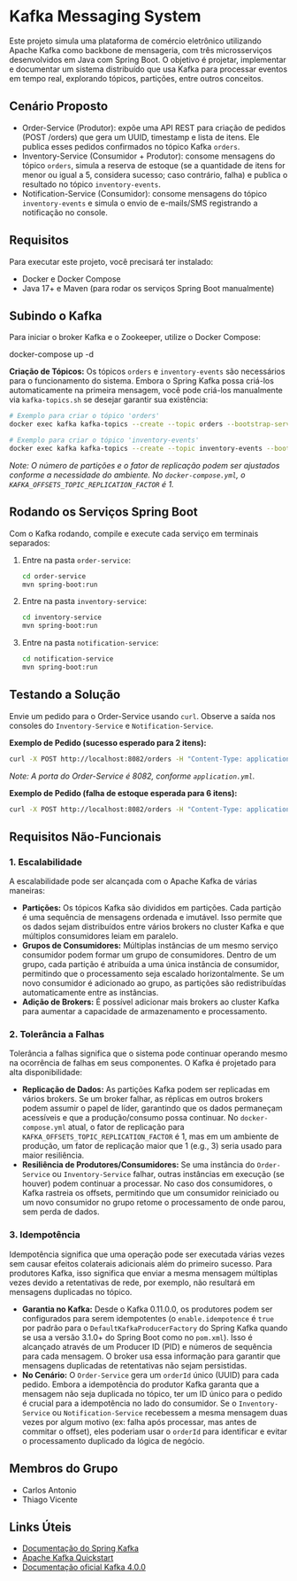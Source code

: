 # Kafka Messaging System

Este projeto simula uma plataforma de comércio eletrônico utilizando Apache Kafka como backbone de mensageria, com três microsserviços desenvolvidos em Java com Spring Boot. O objetivo é projetar, implementar e documentar um sistema distribuído que usa Kafka para processar eventos em tempo real, explorando tópicos, partições, entre outros conceitos.

## Cenário Proposto

* Order-Service (Produtor): expõe uma API REST para criação de pedidos (POST /orders) que gera um UUID, timestamp e lista de itens. Ele publica esses pedidos confirmados no tópico Kafka `orders`.
* Inventory-Service (Consumidor + Produtor): consome mensagens do tópico `orders`, simula a reserva de estoque (se a quantidade de itens for menor ou igual a 5, considera sucesso; caso contrário, falha) e publica o resultado no tópico `inventory-events`.
* Notification-Service (Consumidor): consome mensagens do tópico `inventory-events` e simula o envio de e-mails/SMS registrando a notificação no console.

## Requisitos

Para executar este projeto, você precisará ter instalado:

* Docker e Docker Compose
* Java 17+ e Maven (para rodar os serviços Spring Boot manualmente)

## Subindo o Kafka

Para iniciar o broker Kafka e o Zookeeper, utilize o Docker Compose:

docker-compose up -d

**Criação de Tópicos:**
Os tópicos `orders` e `inventory-events` são necessários para o funcionamento do sistema. Embora o Spring Kafka possa criá-los automaticamente na primeira mensagem, você pode criá-los manualmente via `kafka-topics.sh` se desejar garantir sua existência:

```bash
# Exemplo para criar o tópico 'orders'
docker exec kafka kafka-topics --create --topic orders --bootstrap-server localhost:9092 --partitions 3 --replication-factor 1

# Exemplo para criar o tópico 'inventory-events'
docker exec kafka kafka-topics --create --topic inventory-events --bootstrap-server localhost:9092 --partitions 3 --replication-factor 1
```

*Note: O número de partições e o fator de replicação podem ser ajustados conforme a necessidade do ambiente. No `docker-compose.yml`, o `KAFKA_OFFSETS_TOPIC_REPLICATION_FACTOR` é 1.*

## Rodando os Serviços Spring Boot

Com o Kafka rodando, compile e execute cada serviço em terminais separados:

1.  Entre na pasta `order-service`:
    ```bash
    cd order-service
    mvn spring-boot:run
    ```
2.  Entre na pasta `inventory-service`:
    ```bash
    cd inventory-service
    mvn spring-boot:run
    ```
3.  Entre na pasta `notification-service`:
    ```bash
    cd notification-service
    mvn spring-boot:run
    ```

## Testando a Solução

Envie um pedido para o Order-Service usando `curl`. Observe a saída nos consoles do `Inventory-Service` e `Notification-Service`.

**Exemplo de Pedido (sucesso esperado para 2 itens):**

```bash
curl -X POST http://localhost:8082/orders -H "Content-Type: application/json" -d '{"items": ["item1", "item2"]}'
```

*Note: A porta do Order-Service é 8082, conforme `application.yml`.*

**Exemplo de Pedido (falha de estoque esperada para 6 itens):**

```bash
curl -X POST http://localhost:8082/orders -H "Content-Type: application/json" -d '{"items": ["item1", "item2", "item3", "item4", "item5", "item6"]}'
```

## Requisitos Não-Funcionais

### 1\. Escalabilidade

A escalabilidade pode ser alcançada com o Apache Kafka de várias maneiras:

  * **Partições:** Os tópicos Kafka são divididos em partições. Cada partição é uma sequência de mensagens ordenada e imutável. Isso permite que os dados sejam distribuídos entre vários brokers no cluster Kafka e que múltiplos consumidores leiam em paralelo.
  * **Grupos de Consumidores:** Múltiplas instâncias de um mesmo serviço consumidor podem formar um grupo de consumidores. Dentro de um grupo, cada partição é atribuída a uma única instância de consumidor, permitindo que o processamento seja escalado horizontalmente. Se um novo consumidor é adicionado ao grupo, as partições são redistribuídas automaticamente entre as instâncias.
  * **Adição de Brokers:** É possível adicionar mais brokers ao cluster Kafka para aumentar a capacidade de armazenamento e processamento.

### 2\. Tolerância a Falhas

Tolerância a falhas significa que o sistema pode continuar operando mesmo na ocorrência de falhas em seus componentes. O Kafka é projetado para alta disponibilidade:

  * **Replicação de Dados:** As partições Kafka podem ser replicadas em vários brokers. Se um broker falhar, as réplicas em outros brokers podem assumir o papel de líder, garantindo que os dados permaneçam acessíveis e que a produção/consumo possa continuar. No `docker-compose.yml` atual, o fator de replicação para `KAFKA_OFFSETS_TOPIC_REPLICATION_FACTOR` é 1, mas em um ambiente de produção, um fator de replicação maior que 1 (e.g., 3) seria usado para maior resiliência.
  * **Resiliência de Produtores/Consumidores:** Se uma instância do `Order-Service` ou `Inventory-Service` falhar, outras instâncias em execução (se houver) podem continuar a processar. No caso dos consumidores, o Kafka rastreia os offsets, permitindo que um consumidor reiniciado ou um novo consumidor no grupo retome o processamento de onde parou, sem perda de dados.

### 3\. Idempotência

Idempotência significa que uma operação pode ser executada várias vezes sem causar efeitos colaterais adicionais além do primeiro sucesso. Para produtores Kafka, isso significa que enviar a mesma mensagem múltiplas vezes devido a retentativas de rede, por exemplo, não resultará em mensagens duplicadas no tópico.

  * **Garantia no Kafka:** Desde o Kafka 0.11.0.0, os produtores podem ser configurados para serem idempotentes (o `enable.idempotence` é `true` por padrão para o `DefaultKafkaProducerFactory` do Spring Kafka quando se usa a versão 3.1.0+ do Spring Boot como no `pom.xml`). Isso é alcançado através de um Producer ID (PID) e números de sequência para cada mensagem. O broker usa essa informação para garantir que mensagens duplicadas de retentativas não sejam persistidas.
  * **No Cenário:** O `Order-Service` gera um `orderId` único (UUID) para cada pedido. Embora a idempotência do produtor Kafka garanta que a mensagem não seja duplicada no tópico, ter um ID único para o pedido é crucial para a idempotência no lado do consumidor. Se o `Inventory-Service` ou `Notification-Service` recebessem a mesma mensagem duas vezes por algum motivo (ex: falha após processar, mas antes de commitar o offset), eles poderiam usar o `orderId` para identificar e evitar o processamento duplicado da lógica de negócio.

## Membros do Grupo

  * Carlos Antonio
  * Thiago Vicente 

## Links Úteis

  * [Documentação do Spring Kafka](https://docs.spring.io/spring-kafka/)
  * [Apache Kafka Quickstart](https://kafka.apache.org/quickstart)
  * [Documentação oficial Kafka 4.0.0](https://www.google.com/search?q=https://kafka.apache.org/documentation/%23quickstart) 

